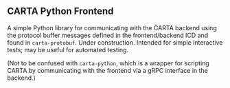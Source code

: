 CARTA Python Frontend
---------------------

A simple Python library for communicating with the CARTA backend using the protocol buffer messages defined in the frontend/backend ICD and found in `carta-protobuf`. Under construction. Intended for simple interactive tests; may be useful for automated testing.

(Not to be confused with `carta-python`, which is a wrapper for scripting CARTA by communicating with the frontend via a gRPC interface in the backend.)
